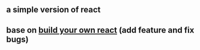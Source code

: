 ## a simple version of react
## base on [build your own react](https://pomb.us/build-your-own-react/) (add feature and fix bugs)
